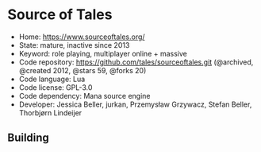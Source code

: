 # Source of Tales

- Home: https://www.sourceoftales.org/
- State: mature, inactive since 2013
- Keyword: role playing, multiplayer online + massive
- Code repository: https://github.com/tales/sourceoftales.git (@archived, @created 2012, @stars 59, @forks 20)
- Code language: Lua
- Code license: GPL-3.0
- Code dependency: Mana source engine
- Developer: Jessica Beller, jurkan, Przemysław Grzywacz, Stefan Beller, Thorbjørn Lindeijer

## Building
